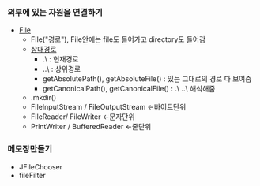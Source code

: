 ### 외부에 있는 자원을 연결하기
- [File](../workspace/220708-01_fileinout/src/Main.java)
  - File("경로"), File안에는 file도 들어가고 directory도 들어감
  - [상대경로](../workspace/220708-01_fileinout/src/Main2.java)
    - .\\ : 현재경로
	- ..\\ : 상위경로
    - getAbsolutePath(), getAbsoluteFile() : 있는 그대로의 경로 다 보여줌
    - getCanonicalPath(), getCanonicalFile() : .\\ ..\\ 해석해줌
  - .mkdir() 
  - FileInputStream / FileOutputStream <-바이트단위
  - FileReader/ FileWriter <-문자단위
  - PrintWriter / BufferedReader <-줄단위
  
### 메모장만들기
  - JFileChooser
  - fileFilter
  

